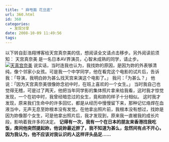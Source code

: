 ```yaml
---
title: " 麻甩面 花旦底"
url: 360.html
id: 360
categories:
  - 发现分享
date: 2008-10-09 11:49:56
tags:
---
```


以下转自彭浩翔博客给天宫真奈美的信，想阅读全文请点击移步。另外阅读前须知： 天宫真奈美 是一名日本AV界演员，心智未成熟的同学，请止步。 [![天真宫奈美](../../../images/2008/10/thumb.jpg)](../../../images/2008/10/.jpg) 说实话，当时连我也认为，我找妳的原因，是因为妳的外表够清纯，像个邻家小女孩。可是我一个中学同学，他在看完这个电影的试片后，告诉我：「导演，我明白妳为甚么找天宫来演这个电影了。」 我问：「为甚么？」 他说：「因为天宫真奈美很像妳念初中时，在班上喜欢的一个女生。」 当时我自己也觉得无稽，可是过了两天，他把当年同学影的集体照片拿来给我看，这时我才惊觉发现，一个在初中时，我曾经暗恋过的女生，竟和妳的样子十分相似。 这时我才发现，原来我们生命中的许多回忆，都是从经历中慢慢留下来，那种记忆烙焊在血液当中，无声无息至妳根本没有发觉。在他拿出照片前，我根本没有想过，找妳是因为妳像那个女生，可是他拿出照片后，我才发现到，原来我一直被我的成长片段，影响着我许多的决定。 **记得有一次，我有一个在日本的朋友来香港找我吃饭，席间他突然提起妳，他说妳最近胖了，我不知道为甚么，忽然间有点不开心，因为我认为，他不应该对我认识的人这样评头品足……**